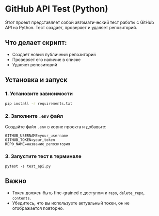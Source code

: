 # GitHub API Test (Python)

Этот проект представляет собой автоматический тест работы с GitHub API на Python. Тест создаёт, проверяет и удаляет репозиторий.

## Что делает скрипт:

- Создаёт новый публичный репозиторий
- Проверяет его наличие в списке
- Удаляет репозиторий


## Установка и запуск

### 1. Установите зависимости

```bash
pip install -r requirements.txt
```

### 2. Заполните `.env` файл

Создайте файл `.env` в корне проекта и добавьте:

```
GITHUB_USERNAME=your_username
GITHUB_TOKEN=your_token
REPO_NAME=название_репозитория
```


### 3. Запустите тест в терминале

```
pytest -s test_api.py
```


##  Важно

- Токен должен быть fine-grained с доступом к `repo`, `delete_repo`, `contents`.
- Убедитесь, что вы используете актуальный токен, он не отображается повторно.

